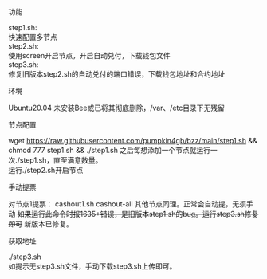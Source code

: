 
功能

step1.sh:  
快速配置多节点  
step2.sh:  
使用screen开启节点，开启自动兑付，下载钱包文件  
step3.sh:  
修复旧版本step2.sh的自动兑付的端口错误，下载钱包地址和合约地址  

环境

Ubuntu20.04
未安装Bee或已将其彻底删除，/var、/etc目录下无残留


节点配置  

wget https://raw.githubusercontent.com/pumpkin4gb/bzz/main/step1.sh && chmod 777 step1.sh && ./step1.sh
之后每想添加一个节点就运行一次./step1.sh，直至满意数量。  
运行./step2.sh开启节点  

手动提票  

对节点1提票：
cashout1.sh cashout-all
其他节点同理。正常会自动提，无须手动
~~如果运行此命令时报1635+错误，是旧版本step1.sh的bug。运行step3.sh修复即可~~
新版本已修复。

获取地址  

./step3.sh  
如提示无step3.sh文件，手动下载step3.sh上传即可。
